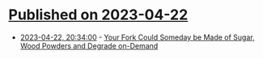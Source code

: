 # [Published on 2023-04-22](index.md)

* [2023-04-22, 20:34:00](https://soylentnews.org/article.pl?sid=23/04/21/1724225&from=rss) - [Your Fork Could Someday be Made of Sugar, Wood Powders and Degrade on-Demand](https://soylentnews.org/article.pl?sid=23/04/21/1724225&from=rss)
